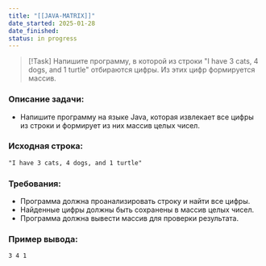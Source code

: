```yaml
---
title: "[[JAVA-MATRIX]]"
date_started: 2025-01-28
date_finished: 
status: in progress
---
```


> [!Task]
> Напишите программу, в которой из строки "I have 3 cats, 4 dogs, and 1 turtle" отбираются цифры. Из этих цифр формируется массив.
### **Описание задачи:**

- Напишите программу на языке Java, которая извлекает все цифры из строки и формирует из них массив целых чисел.
### **Исходная строка:**

```html
"I have 3 cats, 4 dogs, and 1 turtle"
```
### **Требования:**
- Программа должна проанализировать строку и найти все цифры.
- Найденные цифры должны быть сохранены в массив целых чисел.
- Программа должна вывести массив для проверки результата.
### **Пример вывода:**

```HTML
3 4 1
```


